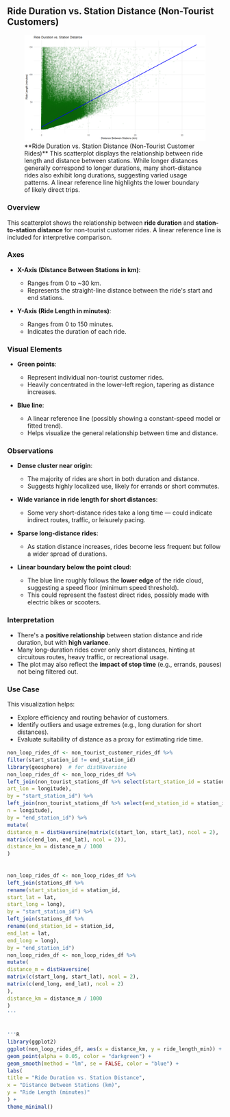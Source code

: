 ## Ride Duration vs. Station Distance (Non-Tourist Customers)

<figure class="float-right">
  <a href="../Non-Tourist_Customer_Ride_Duration_vs_Station_Distance.png" target="_blank" title="Select image to open full sized chart">
  <img src="../Non-Tourist_Customer_Ride_Duration_vs_Station_Distance.png" alt="Scatterplot showing ride duration (minutes) versus station-to-station distance (km) for non-tourist customer rides. Points are densely clustered under 5 km and 50 minutes, with a blue linear reference line indicating expected travel time. Wide variation in durations is visible across short distances.">
  </a>
  <figcaption>
  **Ride Duration vs. Station Distance (Non-Tourist Customer Rides)**
This scatterplot displays the relationship between ride length and distance between stations. While longer distances generally correspond to longer durations, many short-distance rides also exhibit long durations, suggesting varied usage patterns. A linear reference line highlights the lower boundary of likely direct trips.
  </figcaption>
</figure>

### Overview
This scatterplot shows the relationship between **ride duration** and **station-to-station distance** for non-tourist customer rides. A linear reference line is included for interpretive comparison.

### Axes

- **X-Axis (Distance Between Stations in km)**:
  - Ranges from 0 to ~30 km.
  - Represents the straight-line distance between the ride's start and end stations.

- **Y-Axis (Ride Length in minutes)**:
  - Ranges from 0 to 150 minutes.
  - Indicates the duration of each ride.

### Visual Elements

- **Green points**:
  - Represent individual non-tourist customer rides.
  - Heavily concentrated in the lower-left region, tapering as distance increases.

- **Blue line**:
  - A linear reference line (possibly showing a constant-speed model or fitted trend).
  - Helps visualize the general relationship between time and distance.

### Observations

- **Dense cluster near origin**:
  - The majority of rides are short in both duration and distance.
  - Suggests highly localized use, likely for errands or short commutes.

- **Wide variance in ride length for short distances**:
  - Some very short-distance rides take a long time — could indicate indirect routes, traffic, or leisurely pacing.

- **Sparse long-distance rides**:
  - As station distance increases, rides become less frequent but follow a wider spread of durations.

- **Linear boundary below the point cloud**:
  - The blue line roughly follows the **lower edge** of the ride cloud, suggesting a speed floor (minimum speed threshold).
  - This could represent the fastest direct rides, possibly made with electric bikes or scooters.

### Interpretation

- There's a **positive relationship** between station distance and ride duration, but with **high variance**.
- Many long-duration rides cover only short distances, hinting at circuitous routes, heavy traffic, or recreational usage.
- The plot may also reflect the **impact of stop time** (e.g., errands, pauses) not being filtered out.

### Use Case

This visualization helps:
- Explore efficiency and routing behavior of customers.
- Identify outliers and usage extremes (e.g., long duration for short distances).
- Evaluate suitability of distance as a proxy for estimating ride time.

```R
non_loop_rides_df <- non_tourist_customer_rides_df %>%
filter(start_station_id != end_station_id)
library(geosphere)  # for distHaversine
non_loop_rides_df <- non_loop_rides_df %>%
left_join(non_tourist_stations_df %>% select(start_station_id = station_id, start_lat = latitude, st
art_lon = longitude),
by = "start_station_id") %>%
left_join(non_tourist_stations_df %>% select(end_station_id = station_id, end_lat = latitude, end_lo
n = longitude),
by = "end_station_id") %>%
mutate(
distance_m = distHaversine(matrix(c(start_lon, start_lat), ncol = 2),
matrix(c(end_lon, end_lat), ncol = 2)),
distance_km = distance_m / 1000
)


non_loop_rides_df <- non_loop_rides_df %>%
left_join(stations_df %>%
rename(start_station_id = station_id,
start_lat = lat,
start_long = long),
by = "start_station_id") %>%
left_join(stations_df %>%
rename(end_station_id = station_id,
end_lat = lat,
end_long = long),
by = "end_station_id")
non_loop_rides_df <- non_loop_rides_df %>%
mutate(
distance_m = distHaversine(
matrix(c(start_long, start_lat), ncol = 2),
matrix(c(end_long, end_lat), ncol = 2)
),
distance_km = distance_m / 1000
)
'''


'''R
library(ggplot2)
ggplot(non_loop_rides_df, aes(x = distance_km, y = ride_length_min)) +
geom_point(alpha = 0.05, color = "darkgreen") +
geom_smooth(method = "lm", se = FALSE, color = "blue") +
labs(
title = "Ride Duration vs. Station Distance",
x = "Distance Between Stations (km)",
y = "Ride Length (minutes)"
) +
theme_minimal()
```
